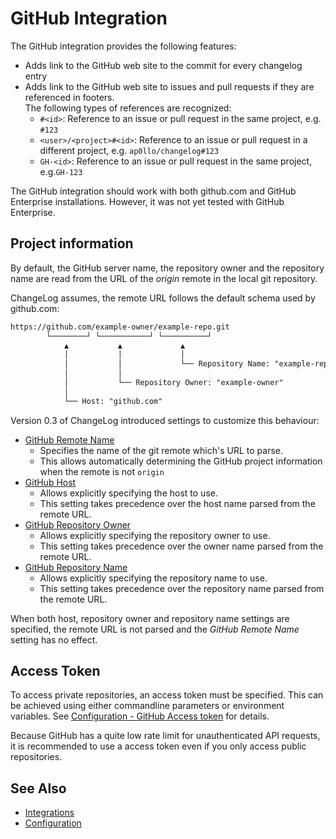 # GitHub Integration

The GitHub integration provides the following features:

- Adds link to the GitHub web site to the commit for every changelog entry
- Adds link to the GitHub web site to issues and pull requests if they
  are referenced in footers.<br>
  The following types of references are recognized:
  - `#<id>`: Reference to an issue or pull request in the same project,
    e.g. `#123`
  - `<user>/<project>#<id>`: Reference to an issue or pull request in a
    different project, e.g. `ap0llo/changelog#123`
  - `GH-<id>`: Reference to an issue or pull request in the same project,
    e.g.`GH-123`

The GitHub integration should work with both github.com and GitHub Enterprise
installations. However, it was not yet tested with GitHub Enterprise.

## Project information

By default, the GitHub server name, the repository owner and the repository name are read from the URL of the *origin* remote in the local git repository.

ChangeLog assumes, the remote URL follows the default schema used by github.com:

```txt
https://github.com/example-owner/example-repo.git
        └────────┘ └───────────┘ └──────────┘
            ▲           ▲             ▲
            │           │             │
            │           │             └── Repository Name: "example-repo"
            │           │
            │           └── Repository Owner: "example-owner"
            │
            └── Host: "github.com"
```

Version 0.3 of ChangeLog introduced settings to customize this behaviour:

- [GitHub Remote Name](../configuration.md#github-remote-name)
  - Specifies the name of the git remote which's URL to parse.
  - This allows automatically determining the GitHub project information when the remote is not `origin`
- [GitHub Host](../configuration.md#github-host)
  - Allows explicitly specifying the host to use.
  - This setting takes precedence over the host name parsed from the remote URL.
- [GitHub Repository Owner](../configuration.md#github-repository-owner)
  - Allows explicitly specifying the repository owner to use.
  - This setting takes precedence over the owner name parsed from the remote URL.
- [GitHub Repository Name](../configuration.md#github-repository-name)
  - Allows explicitly specifying the repository name to use.
  - This setting takes precedence over the repository name parsed from the remote URL.

When both host, repository owner and repository name settings are specified, the remote URL is not parsed and the *GitHub Remote Name* setting has no effect.

## Access Token

To access private repositories, an access token must be specified.
This can be achieved using either commandline parameters or environment variables. See [Configuration - GitHub Access token](../configuration.md#github-access-token) for details.

Because GitHub has a quite low rate limit for unauthenticated API requests, it is recommended to use a access token even if you only access public repositories.

## See Also

- [Integrations](../integrations.md)
- [Configuration](../configuration.md)
